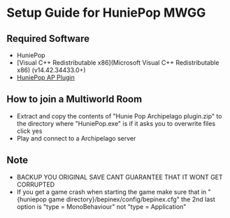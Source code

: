 # Setup Guide for HuniePop MWGG

## Required Software
* HuniePop
* [Visual C++ Redistributable x86](Microsoft Visual C++ Redistributable x86) (v14.42.34433.0+)
* [HuniePop AP Plugin](https://github.com/DotsofdarknessArchipelago/HuniePop-Archiepelago-Client/releases)

## How to join a Multiworld Room
* Extract and copy the contents of "Hunie Pop Archipelago plugin.zip" to the directory where "HuniePop.exe" is if it asks you to overwrite files click yes
* Play and connect to a Archipelago server

## Note
* BACKUP YOU ORIGINAL SAVE CANT GUARANTEE THAT IT WONT GET CORRUPTED
* If you get a game crash when starting the game make sure that in "{huniepop game directory}/bepinex/config/bepinex.cfg" the 2nd last option is "type = MonoBehaviour" not "type = Application"